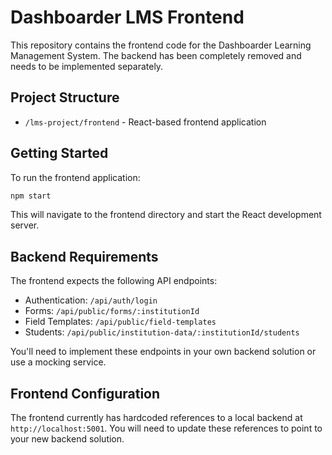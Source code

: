 # Dashboarder LMS Frontend

This repository contains the frontend code for the Dashboarder Learning Management System. The backend has been completely removed and needs to be implemented separately.

## Project Structure

- `/lms-project/frontend` - React-based frontend application

## Getting Started

To run the frontend application:

```bash
npm start
```

This will navigate to the frontend directory and start the React development server.

## Backend Requirements

The frontend expects the following API endpoints:

- Authentication: `/api/auth/login`
- Forms: `/api/public/forms/:institutionId`
- Field Templates: `/api/public/field-templates`
- Students: `/api/public/institution-data/:institutionId/students`

You'll need to implement these endpoints in your own backend solution or use a mocking service.

## Frontend Configuration

The frontend currently has hardcoded references to a local backend at `http://localhost:5001`. 
You will need to update these references to point to your new backend solution. 